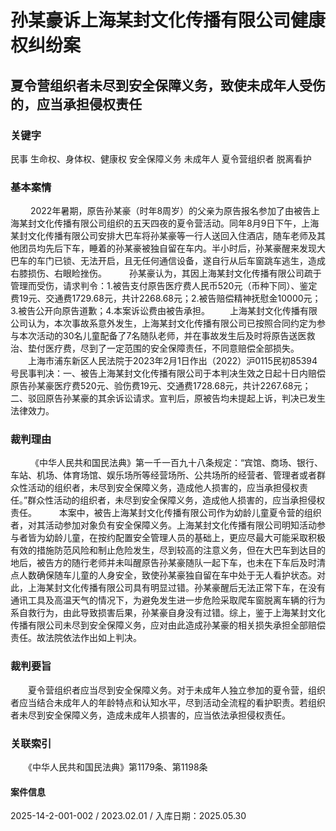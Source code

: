 # 孙某豪诉上海某封文化传播有限公司健康权纠纷案
## 夏令营组织者未尽到安全保障义务，致使未成年人受伤的，应当承担侵权责任
### 关键字
民事 生命权、身体权、健康权 安全保障义务 未成年人 夏令营组织者 脱离看护
### 基本案情
　　       2022年暑期，原告孙某豪（时年8周岁）的父亲为原告报名参加了由被告上海某封文化传播有限公司组织的五天四夜的夏令营活动。同年8月9日下午，上海某封文化传播有限公司安排大巴车将孙某豪等一行人送回入住酒店，随车老师及其他团员均先后下车，睡着的孙某豪被独自留在车内。半小时后，孙某豪醒来发现大巴车的车门已锁、无法开启，且无任何通信设备，遂自行从后车窗跳车逃生，造成右膝损伤、右眼睑挫伤。
　　       孙某豪认为，其因上海某封文化传播有限公司疏于管理而受伤，请求判令：1.被告支付原告医疗费人民币520元（币种下同）、鉴定费19元、交通费1729.68元，共计2268.68元；2.被告赔偿精神抚慰金10000元；3.被告公开向原告道歉；4.本案诉讼费由被告承担。
　　上海某封文化传播有限公司认为，本次事故系意外发生，上海某封文化传播有限公司已按照合同约定为参与本次活动的30名儿童配备了7名随队老师，并在事故发生后及时将原告送医救治、垫付医疗费，尽到了一定范围的安全保障责任，不同意赔偿全部损失。
　　上海市浦东新区人民法院于2023年2月1日作出（2022）沪0115民初85394号民事判决：一、被告上海某封文化传播有限公司于本判决生效之日起十日内赔偿原告孙某豪医疗费520元、验伤费19元、交通费1728.68元，共计2267.68元；二、驳回原告孙某豪的其余诉讼请求。宣判后，原被告均未提起上诉，判决已发生法律效力。
### 裁判理由
　　     《中华人民共和国民法典》第一千一百九十八条规定：“宾馆、商场、银行、车站、机场、体育场馆、娱乐场所等经营场所、公共场所的经营者、管理者或者群众性活动的组织者，未尽到安全保障义务，造成他人损害的，应当承担侵权责任。”群众性活动的组织者，未尽到安全保障义务，造成他人损害的，应当承担侵权责任。
　　        本案中，被告上海某封文化传播有限公司作为幼龄儿童夏令营的组织者，对其活动参加对象负有安全保障义务。上海某封文化传播有限公司明知活动参与者皆为幼龄儿童，在按约配置安全管理人员的基础上，更应尽最大可能采取积极有效的措施防范风险和制止危险发生，尽到较高的注意义务，但在大巴车到达目的地后，被告方的随行老师并未叫醒原告孙某豪随队一起下车，也未在下车后及时清点人数确保随车儿童的人身安全，致使孙某豪独自留在车中处于无人看护状态。对此，上海某封文化传播有限公司具有明显过错。孙某豪醒后无法正常下车，在没有通讯工具及高温天气的情况下，为避免发生进一步危险采取爬车窗脱离车辆的行为系自救行为，由此导致损害后果，孙某豪自身没有过错。综上，鉴于上海某封文化传播有限公司未尽到安全保障义务，应对由此造成孙某豪的相关损失承担全部赔偿责任。故法院依法作出如上判决。
### 裁判要旨
　　夏令营组织者应当尽到安全保障义务。对于未成年人独立参加的夏令营，组织者应当结合未成年人的年龄特点和认知水平，尽到活动全流程的看护职责。若组织者未尽到安全保障义务，造成未成年人损害的，应当依法承担侵权责任。
### 关联索引
　　《中华人民共和国民法典》第1179条、第1198条

#### 案件信息
2025-14-2-001-002 / 2023.02.01 / 入库日期：2025.05.30
